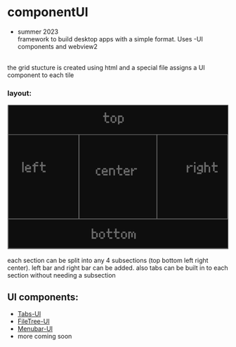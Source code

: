 # componentUI
* summer 2023
<br> framework to build desktop apps with a simple format. Uses -UI components and webview2
<br>
the grid stucture is created using html and a special file assigns a UI component to each tile

### layout:

![img](./assets/layout.png "")

each section can be split into any 4 subsections (top bottom left right center). left bar and right bar can be added. also tabs can be built in to each section without needing a subsection


## UI components:
* [Tabs-UI]([url](https://github.com/kachbit/Tabs-UI))
* [FileTree-UI]([url](https://github.com/kachbit/FileTree-UI)https://github.com/kachbit/FileTree-UI)
* [Menubar-UI]([url](https://github.com/kachbit/Menubar-UI)https://github.com/kachbit/Menubar-UI)
* more coming soon
